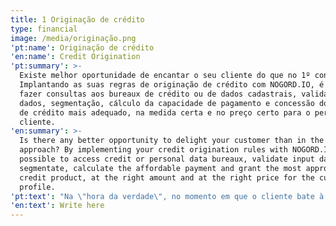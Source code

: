 ```yaml
---
title: 1 Originação de crédito
type: financial
image: /media/originação.png
'pt:name': Originação de crédito
'en:name': Credit Origination
'pt:summary': >-
  Existe melhor oportunidade de encantar o seu cliente do que no 1º contato?
  Implantando as suas regras de originação de crédito com NOGORD.IO, é possível
  fazer consultas aos bureaux de crédito ou de dados cadastrais, validações de
  dados, segmentação, cálculo da capacidade de pagamento e concessão do produto
  de crédito mais adequado, na medida certa e no preço certo para o perfil do
  cliente.
'en:summary': >-
  Is there any better opportunity to delight your customer than in the first
  approach? By implementing your credit origination rules with NOGORD.IO, it is
  possible to access credit or personal data bureaux, validate input data,
  segmentate, calculate the affordable payment and grant the most appropriate
  credit product, at the right amount and at the right price for the customer
  profile.
'pt:text': "Na \"hora da verdade\", no momento em que o cliente bate à sua porta com uma necessidade, você deseja poder atendê-lo rapidamente e, para isso, precisa obter grande quantidade de informações sobre este cliente para poder mensurar adequadamente o seu risco e fazer uma oferta de crédito compatível.\n\nO NOGORD.IO permite maior agilidade na integração com diversos bureaux de dados (como Serasa, Boa Vista e Banco Central) e permite, através de funções matemáticas ou estatísticas (dentre outras), o cálculo de score, de valores de limite (para cada produto, se necessário), taxa de juros, percentual de entrada (no caso de financiamento de um bem), tudo isso de forma personalizada e com fácil integração aos sistemas core. Veja o que é possível fazer através de regras de decisão:\r\n\n* Fazer o _onboarding _do cliente, verificando nos bureaux, a veracidade dos dados fornecidos\n* Criar uma política de anti-fraude\n* Calcular o _credit score_\n* Desenhar políticas de crédito (visão produto ou visão cliente)\n* Montar estratégias campeã e desafiantes (testes A/B)\n* Calcular a melhor oferta, definindo o valor de parcela e prazo que atendam às necessidades do cliente\n* Estabelecer a taxa mais adequada, específica para aquela operação\n* ... e muito mais!\r\n\nSolicite uma demonstração e descubra todo o potencial de uma ferramenta que está transformando o método de trabalho das equipes de TI e de negócio!"
'en:text': Write here
---
```


